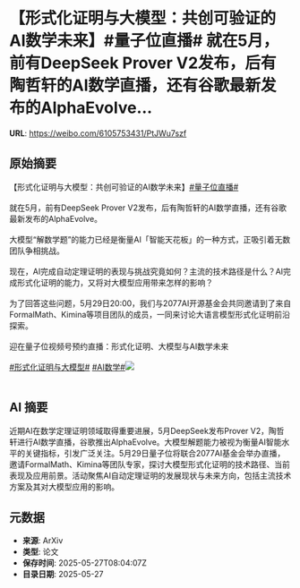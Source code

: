 # 【形式化证明与大模型：共创可验证的AI数学未来】#量子位直播# 就在5月，前有DeepSeek Prover V2发布，后有陶哲轩的AI数学直播，还有谷歌最新发布的AlphaEvolve...

**URL**: https://weibo.com/6105753431/PtJWu7szf

## 原始摘要

【形式化证明与大模型：共创可验证的AI数学未来】<a href="https://m.weibo.cn/search?containerid=231522type%3D1%26t%3D10%26q%3D%23%E9%87%8F%E5%AD%90%E4%BD%8D%E7%9B%B4%E6%92%AD%23&amp;extparam=%23%E9%87%8F%E5%AD%90%E4%BD%8D%E7%9B%B4%E6%92%AD%23" data-hide=""><span class="surl-text">#量子位直播#</span></a> <br><br>就在5月，前有DeepSeek Prover V2发布，后有陶哲轩的AI数学直播，还有谷歌最新发布的AlphaEvolve。<br><br>大模型“解数学题”的能力已经是衡量AI「智能天花板」的一种方式，正吸引着无数团队争相挑战。<br><br>现在，AI完成自动定理证明的表现与挑战究竟如何？主流的技术路径是什么？AI完成形式化证明的能力，又将对大模型应用带来怎样的影响？<br><br>为了回答这些问题，5月29日20:00，我们与2077AI开源基金会共同邀请到了来自FormalMath、Kimina等项目团队的成员，一同来讨论大语言模型形式化证明前沿探索。<br><br>迎在量子位视频号预约直播：形式化证明、大模型与AI数学未来<br><br><a href="https://m.weibo.cn/search?containerid=231522type%3D1%26t%3D10%26q%3D%23%E5%BD%A2%E5%BC%8F%E5%8C%96%E8%AF%81%E6%98%8E%E4%B8%8E%E5%A4%A7%E6%A8%A1%E5%9E%8B%23&amp;extparam=%23%E5%BD%A2%E5%BC%8F%E5%8C%96%E8%AF%81%E6%98%8E%E4%B8%8E%E5%A4%A7%E6%A8%A1%E5%9E%8B%23" data-hide=""><span class="surl-text">#形式化证明与大模型#</span></a> <a href="https://m.weibo.cn/search?containerid=231522type%3D1%26t%3D10%26q%3D%23AI%E6%95%B0%E5%AD%A6%23&amp;extparam=%23AI%E6%95%B0%E5%AD%A6%23" data-hide=""><span class="surl-text">#AI数学#</span></a><img style="" src="https://tvax1.sinaimg.cn/large/006Fd7o3gy1i1u24swd5nj30rc21wqqo.jpg" referrerpolicy="no-referrer"><br><br>

## AI 摘要

近期AI在数学定理证明领域取得重要进展，5月DeepSeek发布Prover V2，陶哲轩进行AI数学直播，谷歌推出AlphaEvolve。大模型解题能力被视为衡量AI智能水平的关键指标，引发广泛关注。5月29日量子位将联合2077AI基金会举办直播，邀请FormalMath、Kimina等团队专家，探讨大模型形式化证明的技术路径、当前表现及应用前景。活动聚焦AI自动定理证明的发展现状与未来方向，包括主流技术方案及其对大模型应用的影响。

## 元数据

- **来源**: ArXiv
- **类型**: 论文
- **保存时间**: 2025-05-27T08:04:07Z
- **目录日期**: 2025-05-27
